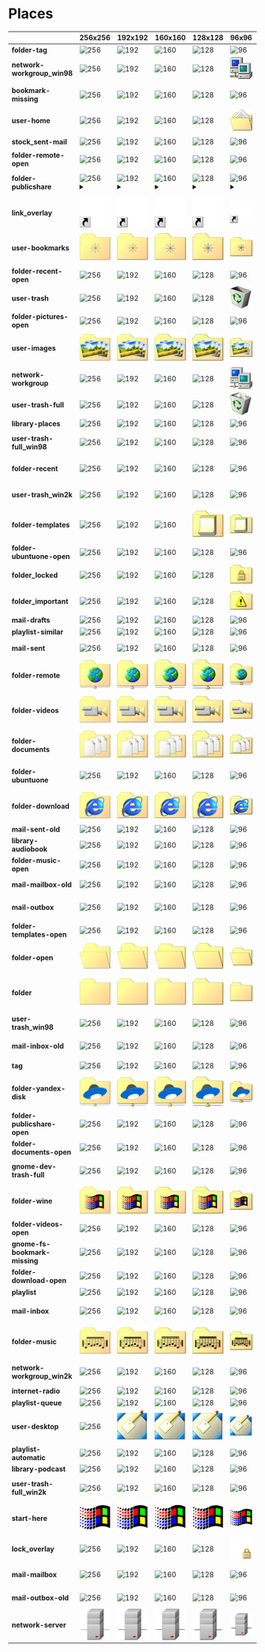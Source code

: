 # Places
| |**256x256**|**192x192**|**160x160**|**128x128**|**96x96**|**72x72**|**64x64**|**48x48**|**32x32**|**24x24**|**22x22**|**16x16**|
|-|-|-|-|-|-|-|-|-|-|-|-|-|
|**folder-tag**|![256](256/folder-tag.png)|![192](192/folder-tag.png)|![160](160/folder-tag.png)|![128](128/folder-tag.png)|![96](96/folder-tag.png)|![72](72/folder-tag.png)|![64](64/folder-tag.png)|![48](48/folder-tag.png)|![32](32/folder-tag.png)|![24](24/folder-tag.png)|![22](22/folder-tag.png)|![16](16/folder-tag.png)|
|**network-workgroup_win98**|![256](256/network-workgroup_win98.png)|![192](192/network-workgroup_win98.png)|![160](160/network-workgroup_win98.png)|![128](128/network-workgroup_win98.png)|![96](96/network-workgroup_win98.png)|![72](72/network-workgroup_win98.png)|![64](64/network-workgroup_win98.png)|![48](48/network-workgroup_win98.png)|![32](32/network-workgroup_win98.png)|![24](24/network-workgroup_win98.png)|![22](22/network-workgroup_win98.png)|![16](16/network-workgroup_win98.png)|
|**bookmark-missing**|![256](256/bookmark-missing.png)|![192](192/bookmark-missing.png)|![160](160/bookmark-missing.png)|![128](128/bookmark-missing.png)|![96](96/bookmark-missing.png)|![72](72/bookmark-missing.png)|![64](64/bookmark-missing.png)|![48](48/bookmark-missing.png)|![32](32/bookmark-missing.png)|![24](24/bookmark-missing.png)|![22](22/bookmark-missing.png)|![16](16/bookmark-missing.png)|
|**user-home**|![256](256/user-home.png)|![192](192/user-home.png)|![160](160/user-home.png)|![128](128/user-home.png)|![96](96/user-home.png)|![72](72/user-home.png)|![64](64/user-home.png)|![48](48/user-home.png)|![32](32/user-home.png)|![24](24/user-home.png)|![22](22/user-home.png)|![16](16/user-home.png)|
|**stock_sent-mail**|![256](256/stock_sent-mail.png)|![192](192/stock_sent-mail.png)|![160](160/stock_sent-mail.png)|![128](128/stock_sent-mail.png)|![96](96/stock_sent-mail.png)|![72](72/stock_sent-mail.png)|![64](64/stock_sent-mail.png)|![48](48/stock_sent-mail.png)|![32](32/stock_sent-mail.png)|![24](24/stock_sent-mail.png)|![22](22/stock_sent-mail.png)|![16](16/stock_sent-mail.png)|
|**folder-remote-open**|![256](256/folder-remote-open.png)|![192](192/folder-remote-open.png)|![160](160/folder-remote-open.png)|![128](128/folder-remote-open.png)|![96](96/folder-remote-open.png)|![72](72/folder-remote-open.png)|![64](64/folder-remote-open.png)|![48](48/folder-remote-open.png)|![32](32/folder-remote-open.png)|![24](24/folder-remote-open.png)|![22](22/folder-remote-open.png)|![16](16/folder-remote-open.png)|
|**folder-publicshare**|![256](256/folder-publicshare.png)<details><summary>&nbsp;</summary> *folder-remote.png*</details>|![192](192/folder-publicshare.png)<details><summary>&nbsp;</summary> *folder-remote.png*</details>|![160](160/folder-publicshare.png)<details><summary>&nbsp;</summary> *folder-remote.png*</details>|![128](128/folder-publicshare.png)<details><summary>&nbsp;</summary> *folder-remote.png*</details>|![96](96/folder-publicshare.png)<details><summary>&nbsp;</summary> *folder-remote.png*</details>|![72](72/folder-publicshare.png)<details><summary>&nbsp;</summary> *folder-remote.png*</details>|![64](64/folder-publicshare.png)|![48](48/folder-publicshare.png)|![32](32/folder-publicshare.png)|![24](24/folder-publicshare.png)|![22](22/folder-publicshare.png)|![16](16/folder-publicshare.png)|
|**link_overlay**|![256](256/link_overlay.png)|![192](192/link_overlay.png)|![160](160/link_overlay.png)|![128](128/link_overlay.png)|![96](96/link_overlay.png)|![72](72/link_overlay.png)|![64](64/link_overlay.png)|![48](48/link_overlay.png)|![32](32/link_overlay.png)|![24](24/link_overlay.png)|![22](22/link_overlay.png)|![16](16/link_overlay.png)|
|**user-bookmarks**|![256](256/user-bookmarks.png)|![192](192/user-bookmarks.png)|![160](160/user-bookmarks.png)|![128](128/user-bookmarks.png)|![96](96/user-bookmarks.png)|![72](72/user-bookmarks.png)|![64](64/user-bookmarks.png)|![48](48/user-bookmarks.png)|![32](32/user-bookmarks.png)|![24](24/user-bookmarks.png)|![22](22/user-bookmarks.png)|![16](16/user-bookmarks.png)|
|**folder-recent-open**|![256](256/folder-recent-open.png)|![192](192/folder-recent-open.png)|![160](160/folder-recent-open.png)|![128](128/folder-recent-open.png)|![96](96/folder-recent-open.png)|![72](72/folder-recent-open.png)|![64](64/folder-recent-open.png)|![48](48/folder-recent-open.png)|![32](32/folder-recent-open.png)|![24](24/folder-recent-open.png)|![22](22/folder-recent-open.png)|![16](16/folder-recent-open.png)|
|**user-trash**|![256](256/user-trash.png)|![192](192/user-trash.png)|![160](160/user-trash.png)|![128](128/user-trash.png)|![96](96/user-trash.png)|![72](72/user-trash.png)|![64](64/user-trash.png)|![48](48/user-trash.png)|![32](32/user-trash.png)|![24](24/user-trash.png)|![22](22/user-trash.png)|![16](16/user-trash.png)|
|**folder-pictures-open**|![256](256/folder-pictures-open.png)|![192](192/folder-pictures-open.png)|![160](160/folder-pictures-open.png)|![128](128/folder-pictures-open.png)|![96](96/folder-pictures-open.png)|![72](72/folder-pictures-open.png)|![64](64/folder-pictures-open.png)|![48](48/folder-pictures-open.png)|![32](32/folder-pictures-open.png)|![24](24/folder-pictures-open.png)|![22](22/folder-pictures-open.png)|![16](16/folder-pictures-open.png)|
|**user-images**|![256](256/user-images.png)|![192](192/user-images.png)|![160](160/user-images.png)|![128](128/user-images.png)|![96](96/user-images.png)|![72](72/user-images.png)|![64](64/user-images.png)|![48](48/user-images.png)|![32](32/user-images.png)|![24](24/user-images.png)|![22](22/user-images.png)|![16](16/user-images.png)|
|**network-workgroup**|![256](256/network-workgroup.png)|![192](192/network-workgroup.png)|![160](160/network-workgroup.png)|![128](128/network-workgroup.png)|![96](96/network-workgroup.png)|![72](72/network-workgroup.png)|![64](64/network-workgroup.png)|![48](48/network-workgroup.png)|![32](32/network-workgroup.png)|![24](24/network-workgroup.png)|![22](22/network-workgroup.png)|![16](16/network-workgroup.png)|
|**user-trash-full**|![256](256/user-trash-full.png)|![192](192/user-trash-full.png)|![160](160/user-trash-full.png)|![128](128/user-trash-full.png)|![96](96/user-trash-full.png)|![72](72/user-trash-full.png)|![64](64/user-trash-full.png)|![48](48/user-trash-full.png)|![32](32/user-trash-full.png)|![24](24/user-trash-full.png)|![22](22/user-trash-full.png)|![16](16/user-trash-full.png)|
|**library-places**|![256](256/library-places.png)|![192](192/library-places.png)|![160](160/library-places.png)|![128](128/library-places.png)|![96](96/library-places.png)|![72](72/library-places.png)|![64](64/library-places.png)|![48](48/library-places.png)|![32](32/library-places.png)|![24](24/library-places.png)|![22](22/library-places.png)|![16](16/library-places.png)|
|**user-trash-full_win98**|![256](256/user-trash-full_win98.png)|![192](192/user-trash-full_win98.png)|![160](160/user-trash-full_win98.png)|![128](128/user-trash-full_win98.png)|![96](96/user-trash-full_win98.png)|![72](72/user-trash-full_win98.png)|![64](64/user-trash-full_win98.png)|![48](48/user-trash-full_win98.png)|![32](32/user-trash-full_win98.png)|![24](24/user-trash-full_win98.png)|![22](22/user-trash-full_win98.png)|![16](16/user-trash-full_win98.png)|
|**folder-recent**|![256](256/folder-recent.png)|![192](192/folder-recent.png)|![160](160/folder-recent.png)|![128](128/folder-recent.png)|![96](96/folder-recent.png)|![72](72/folder-recent.png)|![64](64/folder-recent.png)|![48](48/folder-recent.png)|![32](32/folder-recent.png)|![24](24/folder-recent.png)|![22](22/folder-recent.png)|![16](16/folder-recent.png)|
|**user-trash_win2k**|![256](256/user-trash_win2k.png)|![192](192/user-trash_win2k.png)|![160](160/user-trash_win2k.png)|![128](128/user-trash_win2k.png)|![96](96/user-trash_win2k.png)|![72](72/user-trash_win2k.png)|![64](64/user-trash_win2k.png)|![48](48/user-trash_win2k.png)|![32](32/user-trash_win2k.png)|![24](24/user-trash_win2k.png)|![22](22/user-trash_win2k.png)|![16](16/user-trash_win2k.png)|
|**folder-templates**|![256](256/folder-templates.png)|![192](192/folder-templates.png)|![160](160/folder-templates.png)|![128](128/folder-templates.png)|![96](96/folder-templates.png)|![72](72/folder-templates.png)|![64](64/folder-templates.png)|![48](48/folder-templates.png)|![32](32/folder-templates.png)|![24](24/folder-templates.png)|![22](22/folder-templates.png)|![16](16/folder-templates.png)|
|**folder-ubuntuone-open**|![256](256/folder-ubuntuone-open.png)|![192](192/folder-ubuntuone-open.png)|![160](160/folder-ubuntuone-open.png)|![128](128/folder-ubuntuone-open.png)|![96](96/folder-ubuntuone-open.png)|![72](72/folder-ubuntuone-open.png)|![64](64/folder-ubuntuone-open.png)|![48](48/folder-ubuntuone-open.png)|![32](32/folder-ubuntuone-open.png)|![24](24/folder-ubuntuone-open.png)|![22](22/folder-ubuntuone-open.png)|![16](16/folder-ubuntuone-open.png)|
|**folder_locked**|![256](256/folder_locked.png)|![192](192/folder_locked.png)|![160](160/folder_locked.png)|![128](128/folder_locked.png)|![96](96/folder_locked.png)|![72](72/folder_locked.png)|![64](64/folder_locked.png)|![48](48/folder_locked.png)|![32](32/folder_locked.png)|![24](24/folder_locked.png)|![22](22/folder_locked.png)|![16](16/folder_locked.png)|
|**folder_important**|![256](256/folder_important.png)|![192](192/folder_important.png)|![160](160/folder_important.png)|![128](128/folder_important.png)|![96](96/folder_important.png)|![72](72/folder_important.png)|![64](64/folder_important.png)|![48](48/folder_important.png)|![32](32/folder_important.png)|![24](24/folder_important.png)|![22](22/folder_important.png)|![16](16/folder_important.png)|
|**mail-drafts**|![256](256/mail-drafts.png)|![192](192/mail-drafts.png)|![160](160/mail-drafts.png)|![128](128/mail-drafts.png)|![96](96/mail-drafts.png)|![72](72/mail-drafts.png)|![64](64/mail-drafts.png)|![48](48/mail-drafts.png)|![32](32/mail-drafts.png)|![24](24/mail-drafts.png)|![22](22/mail-drafts.png)|![16](16/mail-drafts.png)|
|**playlist-similar**|![256](256/playlist-similar.png)|![192](192/playlist-similar.png)|![160](160/playlist-similar.png)|![128](128/playlist-similar.png)|![96](96/playlist-similar.png)|![72](72/playlist-similar.png)|![64](64/playlist-similar.png)|![48](48/playlist-similar.png)|![32](32/playlist-similar.png)|![24](24/playlist-similar.png)|![22](22/playlist-similar.png)|![16](16/playlist-similar.png)|
|**mail-sent**|![256](256/mail-sent.png)|![192](192/mail-sent.png)|![160](160/mail-sent.png)|![128](128/mail-sent.png)|![96](96/mail-sent.png)|![72](72/mail-sent.png)|![64](64/mail-sent.png)|![48](48/mail-sent.png)|![32](32/mail-sent.png)|![24](24/mail-sent.png)|![22](22/mail-sent.png)|![16](16/mail-sent.png)|
|**folder-remote**|![256](256/folder-remote.png)|![192](192/folder-remote.png)|![160](160/folder-remote.png)|![128](128/folder-remote.png)|![96](96/folder-remote.png)|![72](72/folder-remote.png)|![64](64/folder-remote.png)|![48](48/folder-remote.png)|![32](32/folder-remote.png)|![24](24/folder-remote.png)|![22](22/folder-remote.png)|![16](16/folder-remote.png)|
|**folder-videos**|![256](256/folder-videos.png)|![192](192/folder-videos.png)|![160](160/folder-videos.png)|![128](128/folder-videos.png)|![96](96/folder-videos.png)|![72](72/folder-videos.png)|![64](64/folder-videos.png)|![48](48/folder-videos.png)|![32](32/folder-videos.png)|![24](24/folder-videos.png)|![22](22/folder-videos.png)|![16](16/folder-videos.png)|
|**folder-documents**|![256](256/folder-documents.png)|![192](192/folder-documents.png)|![160](160/folder-documents.png)|![128](128/folder-documents.png)|![96](96/folder-documents.png)|![72](72/folder-documents.png)|![64](64/folder-documents.png)|![48](48/folder-documents.png)|![32](32/folder-documents.png)|![24](24/folder-documents.png)|![22](22/folder-documents.png)|![16](16/folder-documents.png)|
|**folder-ubuntuone**|![256](256/folder-ubuntuone.png)|![192](192/folder-ubuntuone.png)|![160](160/folder-ubuntuone.png)|![128](128/folder-ubuntuone.png)|![96](96/folder-ubuntuone.png)|![72](72/folder-ubuntuone.png)|![64](64/folder-ubuntuone.png)|![48](48/folder-ubuntuone.png)|![32](32/folder-ubuntuone.png)|![24](24/folder-ubuntuone.png)|![22](22/folder-ubuntuone.png)|![16](16/folder-ubuntuone.png)|
|**folder-download**|![256](256/folder-download.png)|![192](192/folder-download.png)|![160](160/folder-download.png)|![128](128/folder-download.png)|![96](96/folder-download.png)|![72](72/folder-download.png)|![64](64/folder-download.png)|![48](48/folder-download.png)|![32](32/folder-download.png)|![24](24/folder-download.png)|![22](22/folder-download.png)|![16](16/folder-download.png)|
|**mail-sent-old**|![256](256/mail-sent-old.png)|![192](192/mail-sent-old.png)|![160](160/mail-sent-old.png)|![128](128/mail-sent-old.png)|![96](96/mail-sent-old.png)|![72](72/mail-sent-old.png)|![64](64/mail-sent-old.png)|![48](48/mail-sent-old.png)|![32](32/mail-sent-old.png)|![24](24/mail-sent-old.png)|![22](22/mail-sent-old.png)|![16](16/mail-sent-old.png)|
|**library-audiobook**|![256](256/library-audiobook.png)|![192](192/library-audiobook.png)|![160](160/library-audiobook.png)|![128](128/library-audiobook.png)|![96](96/library-audiobook.png)|![72](72/library-audiobook.png)|![64](64/library-audiobook.png)|![48](48/library-audiobook.png)|![32](32/library-audiobook.png)|![24](24/library-audiobook.png)|![22](22/library-audiobook.png)|![16](16/library-audiobook.png)|
|**folder-music-open**|![256](256/folder-music-open.png)|![192](192/folder-music-open.png)|![160](160/folder-music-open.png)|![128](128/folder-music-open.png)|![96](96/folder-music-open.png)|![72](72/folder-music-open.png)|![64](64/folder-music-open.png)|![48](48/folder-music-open.png)|![32](32/folder-music-open.png)|![24](24/folder-music-open.png)|![22](22/folder-music-open.png)|![16](16/folder-music-open.png)<details><summary>&nbsp;</summary> *folder-open.png*</details>|
|**mail-mailbox-old**|![256](256/mail-mailbox-old.png)|![192](192/mail-mailbox-old.png)|![160](160/mail-mailbox-old.png)|![128](128/mail-mailbox-old.png)|![96](96/mail-mailbox-old.png)|![72](72/mail-mailbox-old.png)|![64](64/mail-mailbox-old.png)|![48](48/mail-mailbox-old.png)|![32](32/mail-mailbox-old.png)|![24](24/mail-mailbox-old.png)|![22](22/mail-mailbox-old.png)|![16](16/mail-mailbox-old.png)|
|**mail-outbox**|![256](256/mail-outbox.png)|![192](192/mail-outbox.png)|![160](160/mail-outbox.png)|![128](128/mail-outbox.png)|![96](96/mail-outbox.png)|![72](72/mail-outbox.png)|![64](64/mail-outbox.png)|![48](48/mail-outbox.png)|![32](32/mail-outbox.png)|![24](24/mail-outbox.png)|![22](22/mail-outbox.png)|![16](16/mail-outbox.png)|
|**folder-templates-open**|![256](256/folder-templates-open.png)|![192](192/folder-templates-open.png)|![160](160/folder-templates-open.png)|![128](128/folder-templates-open.png)|![96](96/folder-templates-open.png)|![72](72/folder-templates-open.png)|![64](64/folder-templates-open.png)|![48](48/folder-templates-open.png)|![32](32/folder-templates-open.png)|![24](24/folder-templates-open.png)|![22](22/folder-templates-open.png)|![16](16/folder-templates-open.png)|
|**folder-open**|![256](256/folder-open.png)|![192](192/folder-open.png)|![160](160/folder-open.png)|![128](128/folder-open.png)|![96](96/folder-open.png)|![72](72/folder-open.png)|![64](64/folder-open.png)|![48](48/folder-open.png)|![32](32/folder-open.png)|![24](24/folder-open.png)|![22](22/folder-open.png)|![16](16/folder-open.png)|
|**folder**|![256](256/folder.png)|![192](192/folder.png)|![160](160/folder.png)|![128](128/folder.png)|![96](96/folder.png)|![72](72/folder.png)|![64](64/folder.png)|![48](48/folder.png)|![32](32/folder.png)|![24](24/folder.png)|![22](22/folder.png)|![16](16/folder.png)|
|**user-trash_win98**|![256](256/user-trash_win98.png)|![192](192/user-trash_win98.png)|![160](160/user-trash_win98.png)|![128](128/user-trash_win98.png)|![96](96/user-trash_win98.png)|![72](72/user-trash_win98.png)|![64](64/user-trash_win98.png)|![48](48/user-trash_win98.png)|![32](32/user-trash_win98.png)|![24](24/user-trash_win98.png)|![22](22/user-trash_win98.png)|![16](16/user-trash_win98.png)|
|**mail-inbox-old**|![256](256/mail-inbox-old.png)|![192](192/mail-inbox-old.png)|![160](160/mail-inbox-old.png)|![128](128/mail-inbox-old.png)|![96](96/mail-inbox-old.png)|![72](72/mail-inbox-old.png)|![64](64/mail-inbox-old.png)|![48](48/mail-inbox-old.png)|![32](32/mail-inbox-old.png)|![24](24/mail-inbox-old.png)|![22](22/mail-inbox-old.png)|![16](16/mail-inbox-old.png)|
|**tag**|![256](256/tag.png)|![192](192/tag.png)|![160](160/tag.png)|![128](128/tag.png)|![96](96/tag.png)|![72](72/tag.png)|![64](64/tag.png)|![48](48/tag.png)|![32](32/tag.png)|![24](24/tag.png)|![22](22/tag.png)<details><summary>&nbsp;</summary> *folder-tag.png*</details>|![16](16/tag.png)|
|**folder-yandex-disk**|![256](256/folder-yandex-disk.png)|![192](192/folder-yandex-disk.png)|![160](160/folder-yandex-disk.png)|![128](128/folder-yandex-disk.png)|![96](96/folder-yandex-disk.png)|![72](72/folder-yandex-disk.png)|![64](64/folder-yandex-disk.png)|![48](48/folder-yandex-disk.png)|![32](32/folder-yandex-disk.png)|![24](24/folder-yandex-disk.png)|![22](22/folder-yandex-disk.png)|![16](16/folder-yandex-disk.png)|
|**folder-publicshare-open**|![256](256/folder-publicshare-open.png)|![192](192/folder-publicshare-open.png)|![160](160/folder-publicshare-open.png)|![128](128/folder-publicshare-open.png)|![96](96/folder-publicshare-open.png)|![72](72/folder-publicshare-open.png)|![64](64/folder-publicshare-open.png)|![48](48/folder-publicshare-open.png)|![32](32/folder-publicshare-open.png)|![24](24/folder-publicshare-open.png)|![22](22/folder-publicshare-open.png)|![16](16/folder-publicshare-open.png)|
|**folder-documents-open**|![256](256/folder-documents-open.png)|![192](192/folder-documents-open.png)|![160](160/folder-documents-open.png)|![128](128/folder-documents-open.png)|![96](96/folder-documents-open.png)|![72](72/folder-documents-open.png)|![64](64/folder-documents-open.png)|![48](48/folder-documents-open.png)|![32](32/folder-documents-open.png)|![24](24/folder-documents-open.png)|![22](22/folder-documents-open.png)|![16](16/folder-documents-open.png)|
|**gnome-dev-trash-full**|![256](256/gnome-dev-trash-full.png)|![192](192/gnome-dev-trash-full.png)|![160](160/gnome-dev-trash-full.png)|![128](128/gnome-dev-trash-full.png)|![96](96/gnome-dev-trash-full.png)|![72](72/gnome-dev-trash-full.png)|![64](64/gnome-dev-trash-full.png)|![48](48/gnome-dev-trash-full.png)|![32](32/gnome-dev-trash-full.png)|![24](24/gnome-dev-trash-full.png)|![22](22/gnome-dev-trash-full.png)|![16](16/gnome-dev-trash-full.png)|
|**folder-wine**|![256](256/folder-wine.png)|![192](192/folder-wine.png)|![160](160/folder-wine.png)|![128](128/folder-wine.png)|![96](96/folder-wine.png)|![72](72/folder-wine.png)|![64](64/folder-wine.png)|![48](48/folder-wine.png)|![32](32/folder-wine.png)|![24](24/folder-wine.png)|![22](22/folder-wine.png)|![16](16/folder-wine.png)|
|**folder-videos-open**|![256](256/folder-videos-open.png)|![192](192/folder-videos-open.png)|![160](160/folder-videos-open.png)|![128](128/folder-videos-open.png)|![96](96/folder-videos-open.png)|![72](72/folder-videos-open.png)|![64](64/folder-videos-open.png)|![48](48/folder-videos-open.png)|![32](32/folder-videos-open.png)|![24](24/folder-videos-open.png)|![22](22/folder-videos-open.png)|![16](16/folder-videos-open.png)|
|**gnome-fs-bookmark-missing**|![256](256/gnome-fs-bookmark-missing.png)|![192](192/gnome-fs-bookmark-missing.png)|![160](160/gnome-fs-bookmark-missing.png)|![128](128/gnome-fs-bookmark-missing.png)|![96](96/gnome-fs-bookmark-missing.png)|![72](72/gnome-fs-bookmark-missing.png)|![64](64/gnome-fs-bookmark-missing.png)|![48](48/gnome-fs-bookmark-missing.png)|![32](32/gnome-fs-bookmark-missing.png)|![24](24/gnome-fs-bookmark-missing.png)|![22](22/gnome-fs-bookmark-missing.png)|![16](16/gnome-fs-bookmark-missing.png)|
|**folder-download-open**|![256](256/folder-download-open.png)|![192](192/folder-download-open.png)|![160](160/folder-download-open.png)|![128](128/folder-download-open.png)|![96](96/folder-download-open.png)|![72](72/folder-download-open.png)|![64](64/folder-download-open.png)|![48](48/folder-download-open.png)|![32](32/folder-download-open.png)|![24](24/folder-download-open.png)|![22](22/folder-download-open.png)|![16](16/folder-download-open.png)|
|**playlist**|![256](256/playlist.png)|![192](192/playlist.png)|![160](160/playlist.png)|![128](128/playlist.png)|![96](96/playlist.png)|![72](72/playlist.png)|![64](64/playlist.png)|![48](48/playlist.png)|![32](32/playlist.png)|![24](24/playlist.png)|![22](22/playlist.png)|![16](16/playlist.png)|
|**mail-inbox**|![256](256/mail-inbox.png)|![192](192/mail-inbox.png)|![160](160/mail-inbox.png)|![128](128/mail-inbox.png)|![96](96/mail-inbox.png)|![72](72/mail-inbox.png)|![64](64/mail-inbox.png)|![48](48/mail-inbox.png)|![32](32/mail-inbox.png)|![24](24/mail-inbox.png)|![22](22/mail-inbox.png)|![16](16/mail-inbox.png)|
|**folder-music**|![256](256/folder-music.png)|![192](192/folder-music.png)|![160](160/folder-music.png)|![128](128/folder-music.png)|![96](96/folder-music.png)|![72](72/folder-music.png)|![64](64/folder-music.png)|![48](48/folder-music.png)|![32](32/folder-music.png)|![24](24/folder-music.png)|![22](22/folder-music.png)|![16](16/folder-music.png)|
|**network-workgroup_win2k**|![256](256/network-workgroup_win2k.png)|![192](192/network-workgroup_win2k.png)|![160](160/network-workgroup_win2k.png)|![128](128/network-workgroup_win2k.png)|![96](96/network-workgroup_win2k.png)|![72](72/network-workgroup_win2k.png)|![64](64/network-workgroup_win2k.png)|![48](48/network-workgroup_win2k.png)|![32](32/network-workgroup_win2k.png)|![24](24/network-workgroup_win2k.png)|![22](22/network-workgroup_win2k.png)|![16](16/network-workgroup_win2k.png)|
|**internet-radio**|![256](256/internet-radio.png)|![192](192/internet-radio.png)|![160](160/internet-radio.png)|![128](128/internet-radio.png)|![96](96/internet-radio.png)|![72](72/internet-radio.png)|![64](64/internet-radio.png)|![48](48/internet-radio.png)|![32](32/internet-radio.png)|![24](24/internet-radio.png)|![22](22/internet-radio.png)|![16](16/internet-radio.png)|
|**playlist-queue**|![256](256/playlist-queue.png)|![192](192/playlist-queue.png)|![160](160/playlist-queue.png)|![128](128/playlist-queue.png)|![96](96/playlist-queue.png)|![72](72/playlist-queue.png)|![64](64/playlist-queue.png)|![48](48/playlist-queue.png)|![32](32/playlist-queue.png)|![24](24/playlist-queue.png)|![22](22/playlist-queue.png)|![16](16/playlist-queue.png)|
|**user-desktop**|![256](256/user-desktop.png)|![192](192/user-desktop.png)|![160](160/user-desktop.png)|![128](128/user-desktop.png)|![96](96/user-desktop.png)|![72](72/user-desktop.png)|![64](64/user-desktop.png)|![48](48/user-desktop.png)|![32](32/user-desktop.png)|![24](24/user-desktop.png)|![22](22/user-desktop.png)|![16](16/user-desktop.png)|
|**playlist-automatic**|![256](256/playlist-automatic.png)|![192](192/playlist-automatic.png)|![160](160/playlist-automatic.png)|![128](128/playlist-automatic.png)|![96](96/playlist-automatic.png)|![72](72/playlist-automatic.png)|![64](64/playlist-automatic.png)|![48](48/playlist-automatic.png)|![32](32/playlist-automatic.png)|![24](24/playlist-automatic.png)|![22](22/playlist-automatic.png)|![16](16/playlist-automatic.png)|
|**library-podcast**|![256](256/library-podcast.png)|![192](192/library-podcast.png)|![160](160/library-podcast.png)|![128](128/library-podcast.png)|![96](96/library-podcast.png)|![72](72/library-podcast.png)|![64](64/library-podcast.png)|![48](48/library-podcast.png)|![32](32/library-podcast.png)|![24](24/library-podcast.png)|![22](22/library-podcast.png)|![16](16/library-podcast.png)|
|**user-trash-full_win2k**|![256](256/user-trash-full_win2k.png)|![192](192/user-trash-full_win2k.png)|![160](160/user-trash-full_win2k.png)|![128](128/user-trash-full_win2k.png)|![96](96/user-trash-full_win2k.png)|![72](72/user-trash-full_win2k.png)|![64](64/user-trash-full_win2k.png)|![48](48/user-trash-full_win2k.png)|![32](32/user-trash-full_win2k.png)|![24](24/user-trash-full_win2k.png)|![22](22/user-trash-full_win2k.png)|![16](16/user-trash-full_win2k.png)|
|**start-here**|![256](256/start-here.png)|![192](192/start-here.png)|![160](160/start-here.png)|![128](128/start-here.png)|![96](96/start-here.png)|![72](72/start-here.png)|![64](64/start-here.png)|![48](48/start-here.png)|![32](32/start-here.png)|![24](24/start-here.png)|![22](22/start-here.png)|![16](16/start-here.png)|
|**lock_overlay**|![256](256/lock_overlay.png)|![192](192/lock_overlay.png)|![160](160/lock_overlay.png)|![128](128/lock_overlay.png)|![96](96/lock_overlay.png)|![72](72/lock_overlay.png)|![64](64/lock_overlay.png)|![48](48/lock_overlay.png)|![32](32/lock_overlay.png)|![24](24/lock_overlay.png)|![22](22/lock_overlay.png)|![16](16/lock_overlay.png)|
|**mail-mailbox**|![256](256/mail-mailbox.png)|![192](192/mail-mailbox.png)|![160](160/mail-mailbox.png)|![128](128/mail-mailbox.png)|![96](96/mail-mailbox.png)|![72](72/mail-mailbox.png)|![64](64/mail-mailbox.png)|![48](48/mail-mailbox.png)|![32](32/mail-mailbox.png)|![24](24/mail-mailbox.png)|![22](22/mail-mailbox.png)|![16](16/mail-mailbox.png)|
|**mail-outbox-old**|![256](256/mail-outbox-old.png)|![192](192/mail-outbox-old.png)|![160](160/mail-outbox-old.png)|![128](128/mail-outbox-old.png)|![96](96/mail-outbox-old.png)|![72](72/mail-outbox-old.png)|![64](64/mail-outbox-old.png)|![48](48/mail-outbox-old.png)|![32](32/mail-outbox-old.png)|![24](24/mail-outbox-old.png)|![22](22/mail-outbox-old.png)|![16](16/mail-outbox-old.png)|
|**network-server**|![256](256/network-server.png)|![192](192/network-server.png)|![160](160/network-server.png)|![128](128/network-server.png)|![96](96/network-server.png)|![72](72/network-server.png)|![64](64/network-server.png)|![48](48/network-server.png)|![32](32/network-server.png)|![24](24/network-server.png)|![22](22/network-server.png)|![16](16/network-server.png)|
